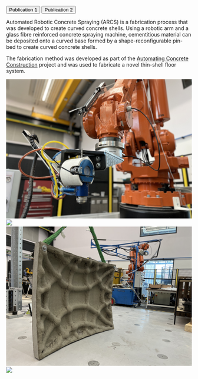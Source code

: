 [<button type="button" class="btn btn-secondary">Publication 1</button>](https://www.sciencedirect.com/science/article/pii/S2214860422005486)
[<button type="button" class="btn btn-secondary">Publication 2</button>](https://link.springer.com/chapter/10.1007/978-3-031-06116-5_40)

Automated Robotic Concrete Spraying (ARCS) is a fabrication process that was developed to create curved concrete shells. Using a robotic arm and a glass fibre reinforced concrete spraying machine, cementitious material can be deposited onto a curved base formed by a shape-reconfigurable pin-bed to create curved concrete shells.

The fabrication method was developed as part of the [Automating Concrete Construction](https://automated.construction) project and was used to fabricate a novel thin-shell floor system.

![](/page/arcs/setup.jpeg)
![](/page/arcs/spraying.JPG)
![](/page/arcs/ribbedvault.jpeg)
![](/page/arcs/closeup.jpeg)